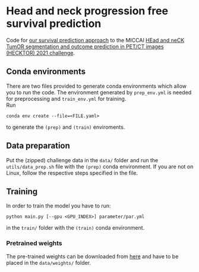 # Head and neck progression free survival prediction

Code for
[our survival prediction approach](
https://link.springer.com/chapter/10.1007/978-3-030-98253-9_14)
to the MICCAI
[HEad and neCK TumOR segmentation and outcome prediction in PET/CT images (HECKTOR) 2021 challenge](
https://www.aicrowd.com/challenges/miccai-2021-hecktor).

## Conda environments

There are two files provided to generate conda environments which allow you
to run the code.
The environment generated by `prep_env.yml` is needed for preprocessing
and `train_env.yml` for training.  
Run
```
conda env create --file=<FILE.yaml>
```
to generate the `(prep)` and `(train)` enviroments.

## Data preparation

Put the (zipped) challenge data in the `data/` folder and run the `utils/data_prep.sh` file
with the `(prep)` conda environment.
If you are not on Linux, follow the respective steps specified in the file.

## Training

In order to train the model you have to run:
```
python main.py [--gpu <GPU_INDEX>] parameter/par.yml
```
in the `train/` folder with the `(train)` conda environment.

### Pretrained weights 

The pre-trained weights can be downloaded from
[here](https://syncandshare.lrz.de/getlink/fiKHFuRVVsqcaR5CpvVweYNb/C3D_weights.h5)
and have to be placed in the `data/weights/` folder.
